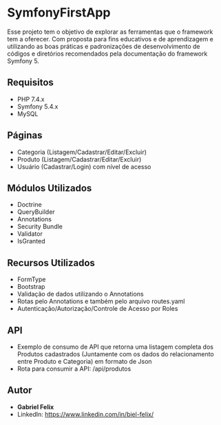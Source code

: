 # SymfonyFirstApp

Esse projeto tem o objetivo de explorar as ferramentas que o framework tem a oferecer. Com proposta para fins educativos e de aprendizagem e utilizando as boas práticas e padronizações de desenvolvimento de códigos e diretórios recomendados pela documentação do framework Symfony 5.

## Requisitos
- PHP 7.4.x
- Symfony 5.4.x
- MySQL

## Páginas
- Categoria (Listagem/Cadastrar/Editar/Excluir)
- Produto (Listagem/Cadastrar/Editar/Excluir)
- Usuário (Cadastrar/Login) com nível de acesso

## Módulos Utilizados
- Doctrine
- QueryBuilder
- Annotations
- Security Bundle
- Validator
- IsGranted

## Recursos Utilizados
- FormType
- Bootstrap
- Validação de dados utilizando o Annotations
- Rotas pelo Annotations e também pelo arquivo routes.yaml
- Autenticação/Autorização/Controle de Acesso por Roles

## API
- Exemplo de consumo de API que retorna uma listagem completa dos Produtos cadastrados (Juntamente com os dados do relacionamento entre Produto e Categoria) em formato de Json
- Rota para consumir a API: /api/produtos


## Autor
- **Gabriel Felix**
- LinkedIn: https://www.linkedin.com/in/biel-felix/